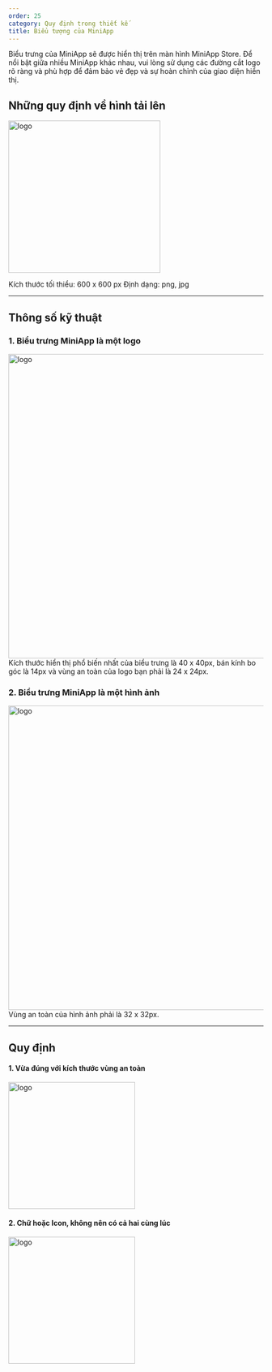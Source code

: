 ```yaml
---
order: 25
category: Quy định trong thiết kế
title: Biểu tượng của MiniApp
---
```


Biểu trưng của MiniApp sẽ được hiển thị trên màn hình MiniApp Store. Để nổi bật giữa nhiều MiniApp khác nhau, vui lòng sử dụng các đường cắt logo rõ ràng và phù hợp để đảm bảo vẻ đẹp và sự hoàn chỉnh của giao diện hiển thị.

## Những quy định về hình tải lên

<img class="img-basic" src="https://salt.tikicdn.com/ts/social/32/70/61/80b0b8a963d34dfc33e2e6b70d79b12b.png" alt="logo" width="300px" /> <br />

Kích thước tối thiểu: 600 x 600 px
Định dạng: png, jpg


---


## Thông số kỹ thuật

### 1. Biểu trưng MiniApp là một logo

<img class="img-basic" src="https://salt.tikicdn.com/ts/social/4d/5e/33/27febfc0ccdae67ea217341c6ed1fc61.png" alt="logo" width="600px" /> <br />
Kích thước hiển thị phổ biến nhất của biểu trưng là 40 x 40px, bán kính bo góc là 14px và vùng an toàn của logo bạn phải là 24 x 24px.

### 2. Biểu trưng MiniApp là một hình ảnh

<img class="img-basic" src="https://salt.tikicdn.com/ts/social/f6/a8/d1/3d7433dea1523710cdd8ba021414df44.png" alt="logo" width="600px" /> <br />
Vùng an toàn của hình ảnh phải là 32 x 32px.


---


## Quy định

#### 1. Vừa đúng với kích thước vùng an toàn

<img class="img-basic" src="https://salt.tikicdn.com/ts/social/b8/30/d1/fa910cba9bb234c7d7e7ea81613cc663.png" alt="logo" height="250px" /> <br />

#### 2. Chữ hoặc Icon, không nên có cả hai cùng lúc

<img class="img-basic" src="https://salt.tikicdn.com/ts/social/dc/12/1f/ae0b90a3b7fb31bff534397f1ba371ff.png" alt="logo" height="250px" /> <br />
